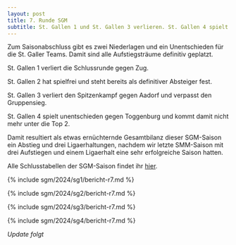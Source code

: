 ```yaml
---
layout: post
title: 7. Runde SGM
subtitle: St. Gallen 1 und St. Gallen 3 verlieren. St. Gallen 4 spielt Unentschieden.
---
```


Zum Saisonabschluss gibt es zwei Niederlagen und ein Unentschieden für die St. Galler Teams. Damit sind alle
Aufstiegsträume definitiv geplatzt.

St. Gallen 1 verliert die Schlussrunde gegen Zug.

St. Gallen 2 hat spielfrei und steht bereits als definitiver Absteiger fest.

St. Gallen 3 verliert den Spitzenkampf gegen Aadorf und verpasst den Gruppensieg.

St. Gallen 4 spielt unentschieden gegen Toggenburg und kommt damit nicht mehr unter die Top 2.

Damit resultiert als etwas ernüchternde Gesamtbilanz dieser SGM-Saison ein Abstieg und drei Ligaerhaltungen, nachdem wir letzte SMM-Saison
mit drei Aufstiegen und einem Ligaerhalt eine sehr erfolgreiche Saison hatten.

Alle Schlusstabellen der SGM-Saison findet ihr [hier](/sgm/2024/sg1).

{% include sgm/2024/sg1/bericht-r7.md %}

{% include sgm/2024/sg2/bericht-r7.md %}

{% include sgm/2024/sg3/bericht-r7.md %}

{% include sgm/2024/sg4/bericht-r7.md %}

_Update folgt_

<style>
table th, table td:nth-of-type(4) {
    white-space: nowrap;
}
</style>

